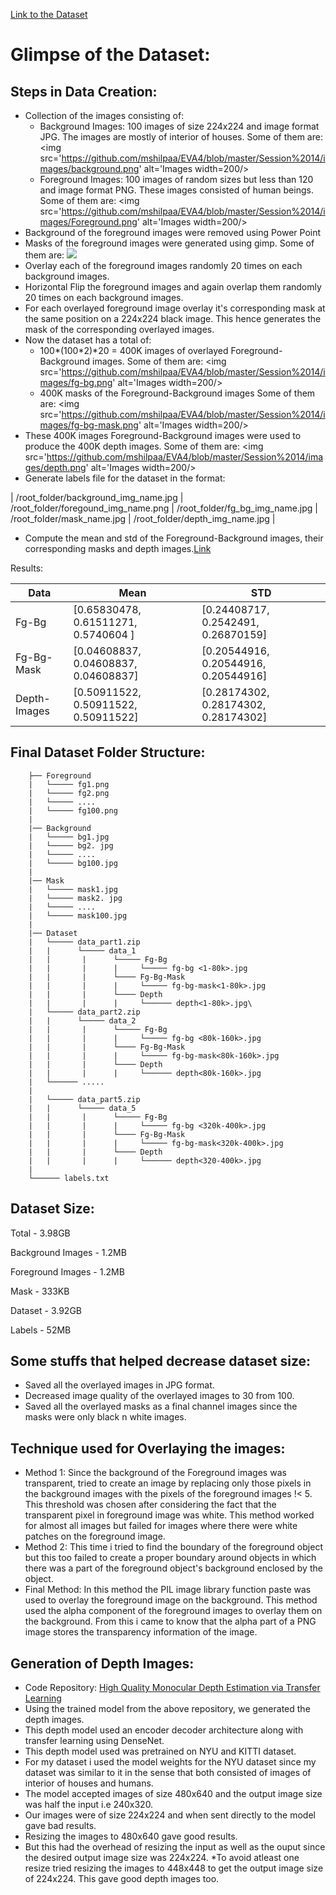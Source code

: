 <a href='https://drive.google.com/folderview?id=1RbJHVxo91jhekv3_E9GZvujUDNDaxFQu'>Link to the Dataset</a>

# Glimpse of the Dataset:


## Steps in Data Creation:

* Collection of the images consisting of:
  * Background Images: 100 images of size 224x224 and image format JPG. The images are mostly of interior of houses.
    Some of them are:
    <img src='https://github.com/mshilpaa/EVA4/blob/master/Session%2014/images/background.png' alt='Images width=200/>
  * Foreground Images: 100 images of random sizes but less than 120 and image format PNG. These images consisted of human beings.
    Some of them are:
    <img src='https://github.com/mshilpaa/EVA4/blob/master/Session%2014/images/Foreground.png' alt='Images width=200/>
* Background of the foreground images were removed using Power Point
* Masks of the foreground images were generated using gimp.
  Some of them are:
  <img src='https://github.com/mshilpaa/EVA4/blob/master/Session%2014/images/Mask.png' />
* Overlay each of the foreground images randomly 20 times on each background images.
* Horizontal Flip the foreground images and again overlap them randomly 20 times on each background images.
* For each overlayed foreground image overlay it's corresponding mask at the same position on a 224x224 black image. This hence generates the mask of the corresponding overlayed images.
* Now the dataset has a total of:
  * 100*(100*2)*20 = 400K images of overlayed Foreground-Background images.
    Some of them are: 
    <img src='https://github.com/mshilpaa/EVA4/blob/master/Session%2014/images/fg-bg.png' alt='Images width=200/>
  * 400K masks of the Foreground-Background images
    Some of them are:
    <img src='https://github.com/mshilpaa/EVA4/blob/master/Session%2014/images/fg-bg-mask.png' alt='Images width=200/>
* These 400K images Foreground-Background images were used to produce the 400K depth images.
  Some of them are:
  <img src='https://github.com/mshilpaa/EVA4/blob/master/Session%2014/images/depth.png' alt='Images width=200/>
* Generate labels file for the dataset in the format:
 
 | /root_folder/background_img_name.jpg | /root_folder/foregound_img_name.png | /root_folder/fg_bg_img_name.jpg | /root_folder/mask_name.jpg | /root_folder/depth_img_name.jpg |
* Compute the mean and std of the Foreground-Background images, their corresponding masks and depth images.<a href='https://github.com/mshilpaa/EVA4/blob/master/Session%2014/Dataset_Mean_Std.ipynb'>Link</a>

Results:

| Data |	Mean |	STD |
| --- | --- | --- |
| Fg-Bg |	[0.65830478, 0.61511271, 0.5740604 ] |	[0.24408717, 0.2542491, 0.26870159] |
| Fg-Bg-Mask |	[0.04608837, 0.04608837, 0.04608837] |	[0.20544916, 0.20544916, 0.20544916] |
| Depth-Images |	[0.50911522, 0.50911522, 0.50911522] |[0.28174302, 0.28174302, 0.28174302] |

## Final Dataset Folder Structure:

        ├── Foreground
        |   └───── fg1.png
        |   └───── fg2.png
        |   └───── .... 
        |   └───── fg100.png
        |
        |── Background
        |   └───── bg1.jpg
        |   └───── bg2. jpg
        |   └───── ....
        |   └───── bg100.jpg
        |
        |── Mask
        |   └───── mask1.jpg
        |   └───── mask2. jpg
        |   └───── ....
        |   └───── mask100.jpg
        |
        |── Dataset
        |   └───── data_part1.zip
        |   |      └───── data_1
        |   |       |      └───── Fg-Bg
        |   |       |      |     └───── fg-bg <1-80k>.jpg
        |   |       |      └──── Fg-Bg-Mask
        |   |       |      |     └───── fg-bg-mask<1-80k>.jpg
        |   |       |      └──── Depth
        |   |       |      |     └────── depth<1-80k>.jpg\
        |   └───── data_part2.zip
        |   |      └───── data_2
        |   |       |      └───── Fg-Bg
        |   |       |      |     └───── fg-bg <80k-160k>.jpg
        |   |       |      └──── Fg-Bg-Mask
        |   |       |      |     └───── fg-bg-mask<80k-160k>.jpg
        |   |       |      └──── Depth
        |   |       |      |     └────── depth<80k-160k>.jpg
        |   └────── .....
        |
        |   └───── data_part5.zip
        |   |      └───── data_5
        |   |       |      └───── Fg-Bg
        |   |       |      |     └───── fg-bg <320k-400k>.jpg
        |   |       |      └──── Fg-Bg-Mask
        |   |       |      |     └───── fg-bg-mask<320k-400k>.jpg
        |   |       |      └──── Depth
        |   |       |      |     └────── depth<320-400k>.jpg
        |
        └────── labels.txt
 
## Dataset Size:
Total - 3.98GB

Background Images - 1.2MB

Foreground Images - 1.2MB

Mask - 333KB

Dataset - 3.92GB

Labels - 52MB


## Some stuffs that helped decrease dataset size:
* Saved all the overlayed images in JPG format.
* Decreased image quality of the overlayed images to 30 from 100.
* Saved all the overlayed masks as a final channel images since the masks were only black n white images.

## Technique used for Overlaying the images:
* Method 1: Since the background of the Foreground images was transparent, tried to create an image by replacing only those pixels in the background images with the pixels of the foreground images !< 5. This threshold was chosen after considering the fact that the transparent pixel in foreground image was white. This method worked for almost all images but failed for images where there were white patches on the foreground image.
* Method 2: This time i tried to find the boundary of the foreground object but this too failed to create a proper boundary around objects in which there was a part of the foreground object's background enclosed by the object.
* Final Method: In this method the PIL image library function paste was used to overlay the foreground image on the background. This method used the alpha component of the foreground images to overlay them on the background. From this i came to know that the alpha part of a PNG image stores the transparency information of the image.

## Generation of Depth Images:
* Code Repository: <a href='https://github.com/ialhashim/DenseDepth'>High Quality Monocular Depth Estimation via Transfer Learning</a>
* Using the trained model from the above repository, we generated the depth images.
* This depth model used an encoder decoder architecture along with transfer learning using DenseNet.
* This depth model used was pretrained on NYU and KITTI dataset.
* For my dataset i used the model weights for the NYU dataset since my dataset was similar to it in the sense that both consisted of images of interior of houses and humans.
* The model accepted images of size 480x640 and the output image size was half the input i.e 240x320. 
* Our images were of size 224x224 and when sent directly to the model gave bad results.
* Resizing the images to 480x640 gave good results.
* But this had the overhead of resizing the input as well as the ouput since the desired output image size was 224x224.
*To avoid atleast one resize tried resizing the images to 448x448 to get the output image size of 224x224. This gave good depth images too.
